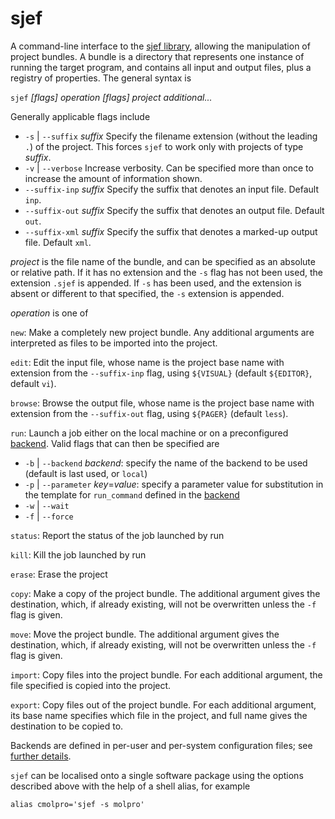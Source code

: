 sjef
====

A command-line interface to the [sjef library](../README.md), allowing the manipulation of  project bundles.
  A bundle is a directory that represents one instance of running the target program, and contains all input and output files, plus a registry of properties.
  The general syntax is

`sjef` *[flags]* *operation* *[flags]* *project* *additional...*

Generally applicable flags include

- `-s` | `--suffix` *suffix* Specify the filename extension (without the leading `.`) of the project. This forces `sjef` to work only with projects of type *suffix*.
- `-v` | `--verbose` Increase verbosity. Can be specified more than once to increase the amount of information shown.
- `--suffix-inp` *suffix* Specify the suffix that denotes an input file. Default `inp`.
- `--suffix-out` *suffix* Specify the suffix that denotes an output file. Default `out`.
- `--suffix-xml` *suffix* Specify the suffix that denotes a marked-up output file. Default `xml`.

*project* is the file name of the bundle, and can be specified as an absolute or relative path. If it has no extension and the `-s` flag has not been used, the extension `.sjef` is appended.
If `-s` has been used, and the extension is absent or different to that specified, the `-s` extension is appended.

*operation* is one of

`new`: Make a completely new project bundle. Any additional arguments are interpreted as files to be imported into the project.

`edit`: Edit the input file, whose name is the project base name with extension from the `--suffix-inp` flag,
using `${VISUAL}` (default `${EDITOR}`, default `vi`).

`browse`: Browse the output file, whose name is the project base name with extension from the `--suffix-out` flag, using `${PAGER}` (default `less`).

`run`: Launch a job either on the local machine or on a preconfigured [backend](../lib/backends.md). Valid flags that can then be specified are
- `-b` | `--backend` *backend*: specify the name of the backend to be used (default is last used, or `local`)
- `-p` | `--parameter` *key*=*value*: specify a parameter value for substitution in the template for `run_command` defined in the [backend](../lib/backends.md)
- `-w` | `--wait`
- `-f` | `--force`

`status`: Report the status of the job launched by run

`kill`: Kill the job launched by run

`erase`: Erase the project

`copy`: Make a copy of the project bundle. The additional argument gives the destination, which, if already existing, will not be overwritten unless the `-f` flag is given.

`move`:  Move the project bundle. The additional argument gives the destination, which, if already existing, will not be overwritten unless the `-f` flag is given.

`import`: Copy files into the project bundle. For each additional argument, the file specified is copied into the project.

`export`: Copy files out of the project bundle. For each additional argument, its base name specifies which file in the project, and full name gives the destination to be copied to.

Backends are defined in per-user and per-system configuration files; see [further details](../lib/backends.md).

`sjef` can be localised onto a single software package using the options described above with the help of a shell alias, for example
````
alias cmolpro='sjef -s molpro'
````

[//]: # ( @page sjef About sjef)

